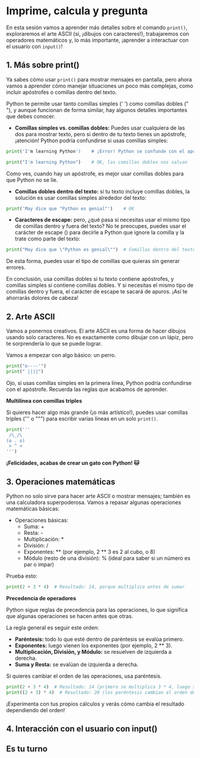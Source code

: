 # Imprime, calcula y pregunta

En esta sesión vamos a aprender más detalles sobre el comando `print()`, exploraremos el arte ASCII (sí, ¡dibujos con caracteres!), trabajaremos con operadores matemáticos y, lo más importante, ¡aprender a interactuar con el usuario con `input()`! 

## 1. Más sobre print()

Ya sabes cómo usar `print()` para mostrar mensajes en pantalla, pero ahora vamos a aprender cómo manejar situaciones un poco más complejas, como incluir apóstrofes o comillas dentro del texto. 

Python te permite usar tanto comillas simples (' ') como comillas dobles (" "), y aunque funcionan de forma similar, hay algunos detalles importantes que debes conocer.

* **Comillas simples vs. comillas dobles:** Puedes usar cualquiera de las dos para mostrar texto, pero si dentro de tu texto tienes un apóstrofe, ¡atención! Python podría confundirse si usas comillas simples:

```py
print('I'm learning Python')    # ¡Error! Python se confunde con el apóstrofe
```

```py
print("I'm learning Python")    # OK, las comillas dobles nos salvan
```

Como ves, cuando hay un apóstrofe, es mejor usar comillas dobles para que Python no se líe.

* **Comillas dobles dentro del texto:** si tu texto incluye comillas dobles, la solución es usar comillas simples alrededor del texto:

```py
print('May dice que "Python es genial"')    # OK
```

* **Caracteres de escape:** pero, ¿qué pasa si necesitas usar el mismo tipo de comillas dentro y fuera del texto? No te preocupes, puedes usar el carácter de escape (\) para decirle a Python que ignore la comilla y la trate como parte del texto:

```py
print("May dice que \"Python es genial\"")  # Comillas dentro del texto, sin dramas
```

De esta forma, puedes usar el tipo de comillas que quieras sin generar errores.

En conclusión, usa comillas dobles si tu texto contiene apóstrofes, y comillas simples si contiene comillas dobles. Y si necesitas el mismo tipo de comillas dentro y fuera, el carácter de escape te sacará de apuros. ¡Así te ahorrarás dolores de cabeza!

## 2. Arte ASCII

Vamos a ponernos creativos. El arte ASCII es una forma de hacer dibujos usando solo caracteres. No es exactamente como dibujar con un lápiz, pero te sorprendería lo que se puede lograr. 

Vamos a empezar con algo básico: un perro.

```py
print("o----'")
print(" ||||")
```

Ojo, si usas comillas simples en la primera línea, Python podría confundirse con el apóstrofe. Recuerda las reglas que acabamos de aprender.

**Multilínea con comillas triples**

Si quieres hacer algo más grande (¡o más artístico!), puedes usar comillas triples (''' o """) para escribir varias líneas en un solo `print()`.

```py
print('''
 /\_/\
(o . o)
 > ^ <
''')
```

**¡Felicidades, acabas de crear un gato con Python! 🐱**

## 3. Operaciones matemáticas

Python no solo sirve para hacer arte ASCII o mostrar mensajes; también es una calculadora superpoderosa. Vamos a repasar algunas operaciones matemáticas básicas:

* Operaciones básicas:
    * Suma: +
    * Resta: -
    * Multiplicación: *
    * División: /
    * Exponentes: ** (por ejemplo, 2 ** 3 es 2 al cubo, o 8)
    * Módulo (resto de una división): % (ideal para saber si un número es par o impar)

Prueba esto:

```py
print(2 + 3 * 4)  # Resultado: 14, porque multiplica antes de sumar
```

**Precedencia de operadores**

Python sigue reglas de precedencia para las operaciones, lo que significa que algunas operaciones se hacen antes que otras. 

La regla general es seguir este orden: 
* **Paréntesis:** todo lo que esté dentro de paréntesis se evalúa primero.
* **Exponentes:** luego vienen los exponentes (por ejemplo, 2 ** 3).
* **Multiplicación, División, y Módulo:** se resuelven de izquierda a derecha.
* **Suma y Resta:** se evalúan de izquierda a derecha.

Si quieres cambiar el orden de las operaciones, usa paréntesis.

```py 
print(2 + 3 * 4)  # Resultado: 14 (primero se multiplica 3 * 4, luego se suma 2)
print((2 + 3) * 4)  # Resultado: 20 (los paréntesis cambian el orden de evaluación)
```

¡Experimenta con tus propios cálculos y verás cómo cambia el resultado dependiendo del orden!

## 4. Interacción con el usuario con input()



## Es tu turno 

